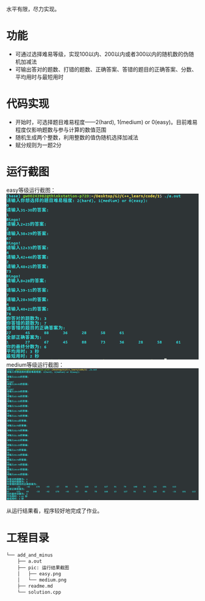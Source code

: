 水平有限，尽力实现。

# 功能

- 可通过选择难易等级，实现100以内、200以内或者300以内的随机数的伪随机加减法
- 可输出答对的题数、打错的题数、正确答案、答错的题目的正确答案、分数、平均用时与最短用时

# 代码实现

- 开始时，可选择题目难易程度——2(hard), 1(medium) or 0(easy)。目前难易程度仅影响题数与参与计算的数值范围
- 随机生成两个整数，利用整数的值伪随机选择加减法
- 赋分规则为一题2分

# 运行截图
easy等级运行截图：
![easy等级运行截图](/blue/task1/pic/easy.png)
medium等级运行截图：
![medium等级运行截图](/blue/task1/pic/medium.png)

从运行结果看，程序较好地完成了作业。

# 工程目录
```
└── add_and_minus
    ├── a.out
    ├── pic: 运行结果截图
    │   ├── easy.png
    │   └── medium.png
    ├── readme.md
    └── solution.cpp
```